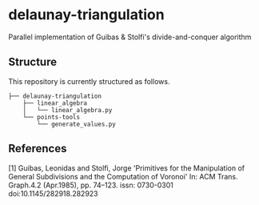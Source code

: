 # delaunay-triangulation
Parallel implementation of Guibas &amp; Stolfi's divide-and-conquer algorithm

## Structure
This repository is currently structured as follows.

    ├── delaunay-triangulation         
        ├── linear_algebra
        │   └── linear_algebra.py
        └── points-tools   
            └── generate_values.py

## References
<a id="1">[1]</a> 
Guibas, Leonidas and Stolfi, Jorge
'Primitives for the Manipulation of General Subdivisions and the Computation of Voronoi'
In: ACM Trans. Graph.4.2  (Apr.1985),  pp.  74–123.
issn:  0730-0301
doi:10.1145/282918.282923
